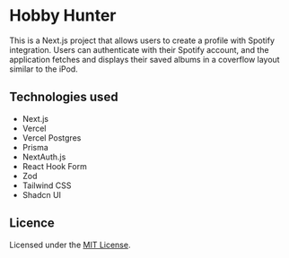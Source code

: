 # Hobby Hunter

This is a Next.js project that allows users to create a profile with Spotify integration. Users can authenticate with their Spotify account, and the application fetches and displays their saved albums in a coverflow layout similar to the iPod.

## Technologies used

-   Next.js
-   Vercel
-   Vercel Postgres
-   Prisma
-   NextAuth.js
-   React Hook Form
-   Zod
-   Tailwind CSS
-   Shadcn UI

## Licence

Licensed under the [MIT License](https://github.com/VictorienDruon/Hobby-Hunter/blob/main/LICENSE).
